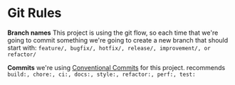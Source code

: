 # Git Rules

**Branch names**
This project is using the git flow, so each time that we're going to commit something we're going to create a new branch that should start with: `feature/, bugfix/, hotfix/, release/, improvement/, or refactor/`

**Commits**
we're using [Conventional Commits](https://www.conventionalcommits.org/en/v1.0.0/) for this project.
recommends `build:, chore:, ci:, docs:, style:, refactor:, perf:, test:`